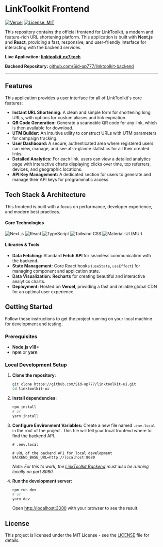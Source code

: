 # LinkToolkit Frontend

[![Vercel](https://deploy-badge.vercel.app/vercel/linktoolkit-ui?style=for-the-badge)](https://linktoolkit.nx7.tech)
[![License: MIT](https://img.shields.io/badge/License-MIT-blue.svg?style=for-the-badge)](https://opensource.org/licenses/MIT)

This repository contains the official frontend for LinkToolkit, a modern and feature-rich URL shortening platform. This application is built with **Next.js** and **React**, providing a fast, responsive, and user-friendly interface for interacting with the backend services.

**Live Application:** [**linktoolkit.nx7.tech**](https://linktoolkit.nx7.tech)

**Backend Repository:** [github.com/Sid-op777/linktoolkit-backend](https://github.com/Sid-op777/linktoolkit-backend)

---

## Features

This application provides a user interface for all of LinkToolkit's core features:

*   **Instant URL Shortening:** A clean and simple form for shortening long URLs, with options for custom aliases and link expiration.
*   **QR Code Generation:** Generate a scannable QR code for any link, which is then available for download.
*   **UTM Builder:** An intuitive utility to construct URLs with UTM parameters for campaign tracking.
*   **User Dashboard:** A secure, authenticated area where registered users can view, manage, and see at-a-glance statistics for all their created links.
*   **Detailed Analytics:** For each link, users can view a detailed analytics page with interactive charts displaying clicks over time, top referrers, devices, and geographic locations.
*   **API Key Management:** A dedicated section for users to generate and manage their API keys for programmatic access.

## Tech Stack & Architecture

This frontend is built with a focus on performance, developer experience, and modern best practices.

#### Core Technologies

![Next.js](https://img.shields.io/badge/Next.js-14-black?style=for-the-badge&logo=next.js&logoColor=white)
![React](https://img.shields.io/badge/React-18-61DAFB?style=for-the-badge&logo=react&logoColor=black)
![TypeScript](https://img.shields.io/badge/TypeScript-5-3178C6?style=for-the-badge&logo=typescript&logoColor=white)
![Tailwind CSS](https://img.shields.io/badge/Tailwind_CSS-3-06B6D4?style=for-the-badge&logo=tailwindcss&logoColor=white)
![Material-UI (MUI)](https://img.shields.io/badge/MUI-5-007FFF?style=for-the-badge&logo=mui&logoColor=white)

#### Libraries & Tools

*   **Data Fetching:** Standard **Fetch API** for seamless communication with the backend.
*   **State Management:** Core React hooks (`useState`, `useEffect`) for managing component and application state.
*   **Data Visualization:** **Recharts** for creating beautiful and interactive analytics charts.
*   **Deployment:** Hosted on **Vercel**, providing a fast and reliable global CDN for an optimal user experience.

<!--
#### Architecture
-->


## Getting Started

Follow these instructions to get the project running on your local machine for development and testing.

### Prerequisites

*   **Node.js v18+**
*   **npm** or **yarn**

### Local Development Setup

1.  **Clone the repository:**
    ```sh
    git clone https://github.com/Sid-op777/linktoolkit-ui.git
    cd linktoolkit-ui
    ```

2.  **Install dependencies:**
    ```sh
    npm install
    # or
    yarn install
    ```

3.  **Configure Environment Variables:**
    Create a new file named `.env.local` in the root of the project. This file will tell your local frontend where to find the backend API.
    ```env
    # .env.local

    # URL of the backend API for local development
    BACKEND_BASE_URL=http://localhost:8080
    ```
    *Note: For this to work, the [LinkToolkit Backend](https://github.com/Sid-op777/linktoolkit-backend) must also be running locally on port 8080.*

4.  **Run the development server:**
    ```sh
    npm run dev
    # or
    yarn dev
    ```
    Open [http://localhost:3000](http://localhost:3000) with your browser to see the result.

## License

This project is licensed under the MIT License - see the [LICENSE](LICENSE) file for details.
